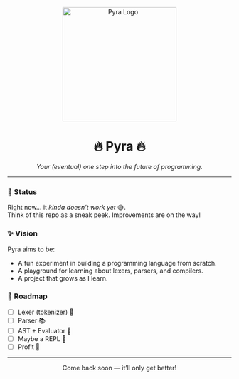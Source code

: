<p align="center">
  <img src="https://github.com/user-attachments/assets/e5b0784c-a169-47b4-9f8c-743b1e92e53d" alt="Pyra Logo" width="256" height="256"/>
</p>

<h1 align="center">🔥 Pyra 🔥</h1>

<p align="center">
  <em>Your (eventual) one step into the future of programming.</em>
</p>

---

### 🚧 Status
Right now… it *kinda doesn’t work yet* 😅.  
Think of this repo as a sneak peek. Improvements are on the way!

### ✨ Vision
Pyra aims to be:
- A fun experiment in building a programming language from scratch.
- A playground for learning about lexers, parsers, and compilers.
- A project that grows as I learn.

### 📅 Roadmap
- [ ] Lexer (tokenizer) 📝  
- [ ] Parser 📚  
- [ ] AST + Evaluator 🌳  
- [ ] Maybe a REPL 🤔  
- [ ] Profit 🚀  

---

<p align="center">
  Come back soon — it’ll only get better!  
</p>
